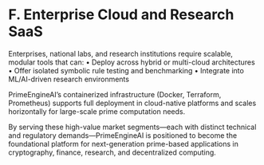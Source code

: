 # F. Enterprise Cloud and Research SaaS

Enterprises, national labs, and research institutions require scalable, modular tools that can:
• Deploy across hybrid or multi-cloud architectures
• Offer isolated symbolic rule testing and benchmarking
• Integrate into ML/AI-driven research environments

PrimeEngineAI’s containerized infrastructure (Docker, Terraform, Prometheus) supports full deployment in cloud-native platforms and scales horizontally for large-scale prime computation needs.

By serving these high-value market segments—each with distinct technical and regulatory demands—PrimeEngineAI is positioned to become the foundational platform for next-generation prime-based applications in cryptography, finance, research, and decentralized computing.


